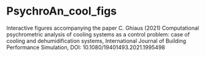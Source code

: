# PsychroAn_cool_figs
Interactive figures accompanying the paper C. Ghiaus (2021) Computational psychrometric analysis of cooling systems as a control problem: case of cooling and dehumidification systems, International Journal of Building Performance Simulation, DOI: 10.1080/19401493.2021.1995498 
